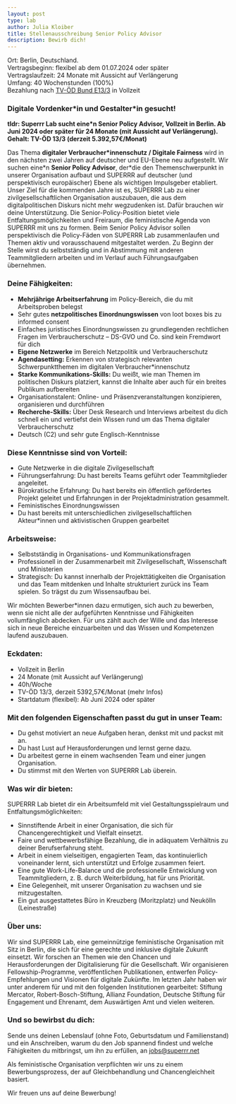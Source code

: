 ```yaml
---
layout: post
type: lab
author: Julia Kloiber
title: Stellenausschreibung Senior Policy Advisor
description: Bewirb dich!
---
```


<p>Ort: Berlin, Deutschland.
<br>Vertragsbeginn: flexibel ab dem 01.07.2024 oder später
<br>Vertragslaufzeit: 24 Monate mit Aussicht auf Verlängerung
<br>Umfang: 40 Wochenstunden (100%)
<br>Bezahlung nach <a href="https://oeffentlicher-dienst.info/c/t/rechner/tvoed/bund?id=tvoed-bund-2024&matrix=1">TV-ÖD Bund E13/3</a> in Vollzeit</p>

<h3>Digitale Vordenker*in und Gestalter*in gesucht!</h3>

<p><b>tldr: Superrr Lab sucht eine*n Senior Policy Advisor, Vollzeit in Berlin. Ab Juni 2024 oder später für 24 Monate (mit Aussicht auf Verlängerung). Gehalt: TV-ÖD 13/3 (derzeit 5.392,57€/Monat)
</b></p>
<p>Das Thema <b>digitaler Verbraucher*innenschutz / Digitale Fairness</b> wird in den nächsten zwei Jahren auf deutscher und EU-Ebene neu aufgestellt. Wir suchen eine*n <b>Senior Policy Advisor</b>, der*die den Themenschwerpunkt in unserer Organisation aufbaut und SUPERRR auf deutscher (und perspektivisch europäischer) Ebene als wichtigen Impulsgeber etabliert.
Unser Ziel für die kommenden Jahre ist es, SUPERRR Lab zu einer zivilgesellschaftlichen Organisation auszubauen, die aus dem digitalpolitischen Diskurs nicht mehr wegzudenken ist. Dafür brauchen wir deine Unterstützung. 
Die Senior-Policy-Position bietet viele Entfaltungsmöglichkeiten und Freiraum, die feministische Agenda von SUPERRR mit uns zu formen. Beim Senior Policy Advisor sollen perspektivisch die  Policy-Fäden von SUPERRR Lab zusammenlaufen und Themen aktiv und vorausschauend mitgestaltet werden. Zu Beginn der Stelle wirst du selbstständig und in Abstimmung mit anderen Teammitgliedern arbeiten und im Verlauf auch Führungsaufgaben übernehmen.
</p>

<h3>Deine Fähigkeiten: </h3>

<ul>
    <li><b>Mehrjährige Arbeitserfahrung</b> im Policy-Bereich, die du mit Arbeitsproben belegst</li>
    <li>Sehr gutes <b>netzpolitisches Einordnungswissen</b> von loot boxes bis zu informed consent</li>
    <li>Einfaches juristisches Einordnungswissen zu grundlegenden rechtlichen Fragen im Verbraucherschutz – DS-GVO und Co. sind kein Fremdwort für dich</li>
    <li><b>Eigene Netzwerke</b> im Bereich Netzpolitik und Verbraucherschutz</li>
    <li><b>Agendasetting:</b> Erkennen von strategisch relevanten Schwerpunktthemen im digitalen Verbraucher*innenschutz</li>
    <li><b>Starke Kommunikations-Skills:</b> Du weißt, wie man Themen im politischen Diskurs platziert, kannst die Inhalte aber auch für ein breites Publikum aufbereiten</li>
    <li>Organisationstalent: Online- und Präsenzveranstaltungen konzipieren, organisieren und durchführen</li>
    <li><b>Recherche-Skills:</b> Über Desk Research und Interviews arbeitest du dich schnell ein und vertiefst dein Wissen rund um das Thema digitaler Verbraucherschutz</li>
    <li>Deutsch (C2) und sehr gute Englisch-Kenntnisse</li>
</ul>

<h3>Diese Kenntnisse sind von Vorteil:</h3>

<ul>
    <li>Gute Netzwerke in die digitale Zivilgesellschaft</li>
    <li>Führungserfahrung: Du hast bereits Teams geführt oder Teammitglieder angeleitet.</li>
    <li>Bürokratische Erfahrung: Du hast bereits ein öffentlich gefördertes Projekt geleitet und Erfahrungen in der Projektadministration gesammelt.</li>
    <li>Feministisches Einordnungswissen</li>
    <li>Du hast bereits mit unterschiedlichen zivilgesellschaftlichen Akteur*innen und aktivistischen Gruppen gearbeitet</li>
</ul>

	
<h3>Arbeitsweise:</h3>

<ul>
    <li>Selbstständig in Organisations- und Kommunikationsfragen</li>
    <li>Professionell in der Zusammenarbeit mit Zivilgesellschaft, Wissenschaft und Ministerien</li>
    <li>Strategisch: Du kannst innerhalb der Projekttätigkeiten die Organisation und das Team mitdenken und Inhalte strukturiert zurück ins Team spielen. So trägst du zum Wissensaufbau bei.</li>
</ul>
<p>Wir möchten Bewerber*innen dazu ermutigen, sich auch zu bewerben, wenn sie nicht alle der aufgeführten Kenntnisse und Fähigkeiten vollumfänglich abdecken. Für uns zählt auch der Wille und das Interesse sich in neue Bereiche einzuarbeiten und das Wissen und Kompetenzen laufend auszubauen.
</p>

<h3>Eckdaten:</h3>

<ul>
    <li>Vollzeit in Berlin</li>
    <li>24 Monate (mit Aussicht auf Verlängerung)</li>
    <li>40h/Woche</li>
    <li>TV-ÖD 13/3, derzeit 5392,57€/Monat (mehr Infos)</li>
    <li>Startdatum (flexibel): Ab Juni 2024 oder später</li>
</ul>

<h3>Mit den folgenden Eigenschaften passt du gut in unser Team:</h3>

<ul>
    <li>Du gehst motiviert an neue Aufgaben heran, denkst mit und packst mit an.</li>
    <li>Du hast Lust auf Herausforderungen und lernst gerne dazu.</li>
    <li>Du arbeitest gerne in einem wachsenden Team und einer jungen Organisation.</li>
    <li>Du stimmst mit den Werten von SUPERRR Lab überein.</li>
</ul>


<h3>Was wir dir bieten:</h3>

<p>SUPERRR Lab bietet dir ein Arbeitsumfeld mit viel Gestaltungsspielraum und Entfaltungsmöglichkeiten: </p>

<ul>
    <li>Sinnstiftende Arbeit in einer Organisation, die sich für Chancengerechtigkeit und Vielfalt einsetzt.</li>
    <li>Faire und wettbewerbsfähige Bezahlung, die in adäquatem Verhältnis zu deiner Berufserfahrung steht.</li>
    <li>Arbeit in einem vielseitigen, engagierten Team, das kontinuierlich voneinander lernt, sich unterstützt und Erfolge zusammen feiert.</li>
    <li>Eine gute Work-Life-Balance und die professionelle Entwicklung von Teammitgliedern, z. B. durch Weiterbildung, hat für uns Priorität.</li>
    <li>Eine Gelegenheit, mit unserer Organisation zu wachsen und sie mitzugestalten.</li>
    <li>Ein gut ausgestattetes Büro in Kreuzberg (Moritzplatz) und Neukölln (Leinestraße)</li>
</ul>

<h3>Über uns:</h3>
<p>
Wir sind SUPERRR Lab, eine gemeinnützige feministische Organisation mit Sitz in Berlin, die sich für eine gerechte und inklusive digitale Zukunft einsetzt. Wir forschen an Themen wie den Chancen und Herausforderungen der Digitalisierung für die Gesellschaft. Wir organisieren Fellowship-Programme, veröffentlichen Publikationen, entwerfen Policy-Empfehlungen und Visionen für digitale Zukünfte. Im letzten Jahr haben wir unter anderem für und mit den folgenden Institutionen gearbeitet: Stiftung Mercator, Robert-Bosch-Stiftung, Allianz Foundation, Deutsche Stiftung für Engagement und Ehrenamt, dem Auswärtigen Amt und vielen weiteren.
</p>

<h3>Und so bewirbst du dich:</h3>
<p>Sende uns deinen Lebenslauf (ohne Foto, Geburtsdatum und Familienstand) und ein Anschreiben, warum du den Job spannend findest und welche Fähigkeiten du mitbringst, um ihn zu erfüllen, an <a href="mailto:jobs@superrr.net">jobs@superrr.net</a></p>
<p>Als feministische Organisation verpflichten wir uns zu einem Bewerbungsprozess, der auf Gleichbehandlung und Chancengleichheit basiert.</p>
<p>Wir freuen uns auf deine Bewerbung!</p>
